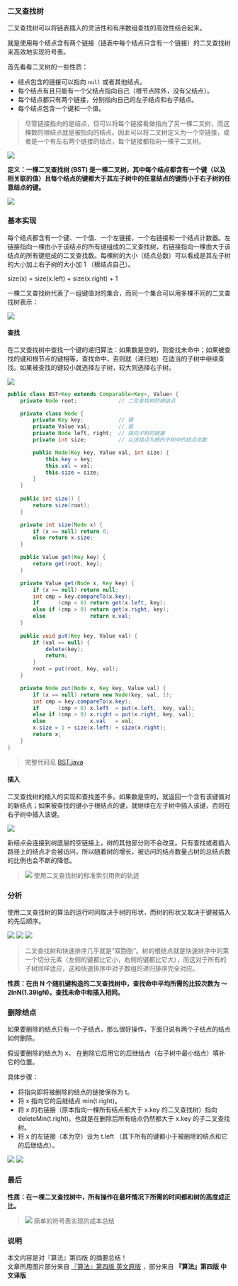 ﻿
### 二叉查找树

二叉查找树可以将链表插入的灵活性和有序数组查找的高效性结合起来。

就是使用每个结点含有两个链接（链表中每个结点只含有一个链接）的二叉查找树来高效地实现符号表。


首先看看二叉树的一些性质：
 - 结点包含的链接可以指向 `null` 或者其他结点。
 - 每个结点有且只能有一个父结点指向自己（根节点除外，没有父结点）。
 - 每个结点都只有两个链接，分别指向自己的左子结点和右子结点。
 - 每个结点包含一个键和一个值。

> 尽管链接指向的是结点，但可以将每个链接看做指向了另一棵二叉树，而这棵数的根结点就是被指向的结点。因此可以将二叉树定义为一个空链接，或者是一个有左右两个链接的结点，每个链接都指向一棵子二叉树。

![](https://pikachu666.oss-cn-hongkong.aliyuncs.com/github/blog/algorithm8/binary-tree-anatomy.png)


**定义：一棵二叉查找树 (BST) 是一棵二叉树，其中每个结点都含有一个键（以及相关联的值）且每个结点的键都大于其左子树中的任意结点的键而小于右子树的任意结点的键。**

![](https://pikachu666.oss-cn-hongkong.aliyuncs.com/github/blog/algorithm8/bst-anatomy.png)

### 基本实现

每个结点都含有一个键、一个值、一个左链接，一个右链接和一个结点计数器。左链接指向一棵由小于该结点的所有键组成的二叉查找树，右链接指向一棵由大于该结点的所有键组成的二叉查找数。每棵树的大小（结点总数）可以看成是其左子树的大小加上右子树的大小加 1 （根结点自己）。

size(x) = size(x.left) + size(x.right) + 1

一棵二叉查找树代表了一组键值对的集合，而同一个集合可以用多棵不同的二叉查找树表示：

![](https://pikachu666.oss-cn-hongkong.aliyuncs.com/github/blog/algorithm8/bst-subtree-count2.png)


#### 查找 

在二叉查找树中查找一个键的递归算法：如果数是空的，则查找未命中；如果被查找的键和根节点的键相等，查找命中，否则就（递归地）在适当的子树中继续查找。如果被查找的键较小就选择左子树，较大则选择右子树。

![](https://pikachu666.oss-cn-hongkong.aliyuncs.com/github/blog/algorithm8/bst-search.png)

``` java
public class BST<Key extends Comparable<Key>, Value> {
	private Node root;             // 二叉查找树的根结点

    private class Node {
        private Key key;           // 键
        private Value val;         // 值
        private Node left, right;  // 指向子树的链接
        private int size;          // 以该结点为根的子树中的结点总数

        public Node(Key key, Value val, int size) {
            this.key = key;
            this.val = val;
            this.size = size;
        }
    }
    
    public int size() {
        return size(root);
    }

    private int size(Node x) {
        if (x == null) return 0;
        else return x.size;
    }

    public Value get(Key key) {
        return get(root, key);
    }

    private Value get(Node x, Key key) {
        if (x == null) return null;
        int cmp = key.compareTo(x.key);
        if      (cmp < 0) return get(x.left, key);
        else if (cmp > 0) return get(x.right, key);
        else              return x.val;
    }
	
    public void put(Key key, Value val) {
        if (val == null) {
            delete(key);
            return;
        }
        root = put(root, key, val);
    }

    private Node put(Node x, Key key, Value val) {
        if (x == null) return new Node(key, val, 1);
        int cmp = key.compareTo(x.key);
        if      (cmp < 0) x.left  = put(x.left,  key, val);
        else if (cmp > 0) x.right = put(x.right, key, val);
        else              x.val   = val;
        x.size = 1 + size(x.left) + size(x.right);
        return x;
    }
}
```

> 完整代码见 [BST.java](http://algs4.cs.princeton.edu/32bst/BST.java.html)

#### 插入

二叉查找树的插入的实现和查找差不多。如果数是空的，就返回一个含有该键值对的新结点；如果被查找的键小于根结点的键，就继续在左子树中插入该键，否则在右子树中插入该键。

![](https://pikachu666.oss-cn-hongkong.aliyuncs.com/github/blog/algorithm8/bst-insert.png)

新结点会连接到树底层的空链接上，树的其他部分则不会改变。只有查找或者插入路径上的结点才会被访问，所以随着树的增长，被访问的结点数量占树的总结点数的比例也会不断的降低。

> ![](https://pikachu666.oss-cn-hongkong.aliyuncs.com/github/blog/algorithm8/sdfsd7878gsdf8962346dfsg.png)
> 使用二叉查找树的标准索引用例的轨迹

### 分析
使用二叉查找树的算法的运行时间取决于树的形状，而树的形状又取决于键被插入的先后顺序。

![](https://pikachu666.oss-cn-hongkong.aliyuncs.com/github/blog/algorithm8/bst-best.png) ![](https://pikachu666.oss-cn-hongkong.aliyuncs.com/github/blog/algorithm8/bst-typical.png) ![](https://pikachu666.oss-cn-hongkong.aliyuncs.com/github/blog/algorithm8/bst-worst.png)


> 二叉查找树和快速排序几乎就是“双胞胎”。树的根结点就是快速排序中的第一个切分元素（左侧的键都比它小，右侧的键都比它大），而这对于所有的子树同样适应，这和快速排序中对子数组的递归排序完全对应。

**性质：在由 N 个随机键构造的二叉查找树中，查找命中平均所需的比较次数为 ～2lnN(1.39lgN)。查找未命中和插入相同。** 

### 删除结点

如果要删除的结点只有一个子结点，那么很好操作，下面只说有两个子结点的结点如何删除。

假设要删除的结点为 x， 在删除它后用它的后继结点（右子树中最小结点）填补它的位置。

具体步骤： 
 - 将指向即将被删除的结点的链接保存为 t。
 - 将 x 指向它的后继结点 min(t.right)。
 - 将 x 的右链接（原本指向一棵所有结点都大于 x.key 的二叉查找树）指向 deleteMin(t.right)。也就是在删除后所有结点仍然都大于 x.key 的子二叉查找树。
 - 将 x 的左链接（本为空）设为 t.left （其下所有的键都小于被删除的结点和它的后继结点）。

![](https://pikachu666.oss-cn-hongkong.aliyuncs.com/github/blog/algorithm8/bst-deletemin.png) ![](https://pikachu666.oss-cn-hongkong.aliyuncs.com/github/blog/algorithm8/bst-delete.png)


### 最后

**性质：在一棵二叉查找树中，所有操作在最坏情况下所需的时间都和树的高度成正比。**

> ![](https://pikachu666.oss-cn-hongkong.aliyuncs.com/github/blog/algorithm8/hsfgdsfgg453gd34fs68fd.png)
>  简单的符号表实现的成本总结







### 说明
本文内容是对『算法』第四版 的摘要总结！  
文章所用图片部分来自 [『算法』第四版 英文原版](http://algs4.cs.princeton.edu/home/) ，部分来自 **『算法』第四版 中文译版**